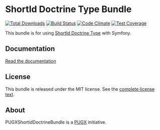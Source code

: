 ShortId Doctrine Type Bundle
============================

[![Total Downloads](https://poser.pugx.org/pugx/shortid-doctrine-bundle/downloads.png)](https://packagist.org/packages/pugx/shortid-doctrine-bundle)
[![Build Status](https://travis-ci.org/PUGX/shortid-doctrine-bundle.png?branch=master)](https://travis-ci.org/PUGX/shortid-doctrine-bundle)
[![Code Climate](https://codeclimate.com/github/PUGX/shortid-doctrine-bundle/badges/gpa.svg)](https://codeclimate.com/github/PUGX/shortid-doctrine-bundle)
[![Test Coverage](https://codeclimate.com/github/PUGX/shortid-doctrine-bundle/badges/coverage.svg)](https://codeclimate.com/github/PUGX/shortid-doctrine-bundle/coverage)

This bundle is for using [ShortId Doctrine Type](https://github.com/pugx/shortid-doctrine) with Symfony.

Documentation
-------------

[Read the documentation](Resources/doc/index.md)

License
-------

This bundle is released under the MIT license. See the [complete license text](Resources/meta/LICENSE).

About
-----

PUGXShortidDoctrineBundle is a [PUGX](https://github.com/PUGX) initiative.
